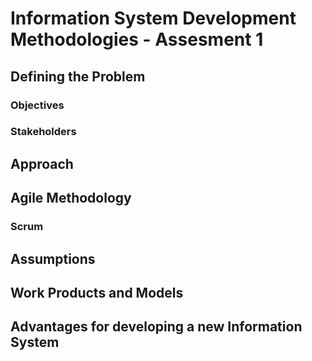 # Information System Development Methodologies - Assesment 1

## Defining the Problem
### Objectives
### Stakeholders

## Approach

## Agile Methodology
### Scrum

## Assumptions

## Work Products and Models

## Advantages for developing a new Information System
